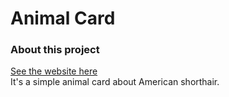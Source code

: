 # Animal Card
### About this project
[See the website here](https://jj1201.github.io/Animal-Card/card.html)<br>
It's a simple animal card about American shorthair.
